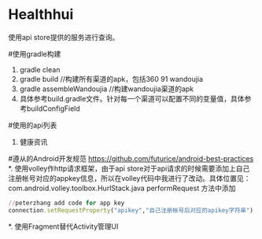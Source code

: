 # Healthhui

使用api store提供的服务进行查询。

#使用gradle构建
1. gradle clean  
2. gradle build //构建所有渠道的apk，包括360 91 wandoujia
3. gradle assembleWandoujia //构建wandoujia渠道的apk
4. 具体参考build.gradle文件。针对每一个渠道可以配置不同的变量值，具体参考buildConfigField

#使用的api列表
 1. 健康资讯

#遵从的Android开发规范
https://github.com/futurice/android-best-practices
  *. 使用volley作http请求框架，由于api store对于api请求的时候需要添加上自己注册帐号对应的appkey信息，所以在volley代码中我进行了改动。具体位置见：
com.android.volley.toolbox.HurlStack.java
performRequest  方法中添加 
```ruby
//peterzhang add code for app key
connection.setRequestProperty("apikey","自己注册帐号后对应的apikey字符串")
```
  *. 使用Fragment替代Activity管理UI
